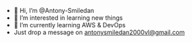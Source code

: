 - 👋 Hi, I’m @Antony-Smiledan
- 👀 I’m interested in learning new things
- 🌱 I’m currently learning AWS & DevOps
- Just drop a message on antonysmiledan2000vl@gmail.com

<!---
Antony-Smiledan/Antony-Smiledan is a ✨ special ✨ repository because its `README.md` (this file) appears on your GitHub profile.
You can click the Preview link to take a look at your changes.
--->
